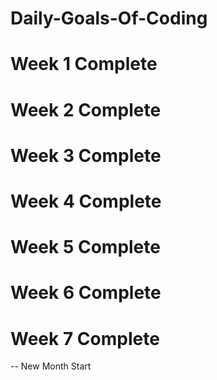 # Daily-Goals-Of-Coding
# Week 1 Complete 
# Week 2 Complete 
# Week 3 Complete 
# Week 4 Complete  
# Week 5 Complete
# Week 6 Complete 
# Week 7 Complete 
-- New Month Start 
